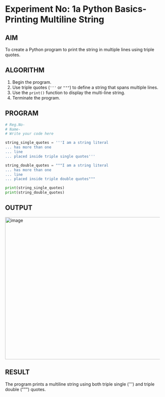 # Experiment No: 1a Python Basics- Printing Multiline String

## AIM  
To create a Python program to print the string in multiple lines using triple quotes.

## ALGORITHM  
1. Begin the program.  
2. Use triple quotes (`'''` or `"""`) to define a string that spans multiple lines.  
3. Use the `print()` function to display the multi-line string.  
4. Terminate the program.

## PROGRAM
```python
# Reg.No-
# Name-
# Write your code here

string_single_quotes = '''I am a string literal
... has more than one
... line
... placed inside triple single quotes'''

string_double_quotes = """I am a string literal
... has more than one
... line
... placed inside triple double quotes"""

print(string_single_quotes)
print(string_double_quotes)
```
## OUTPUT
<img width="1189" height="462" alt="image" src="https://github.com/user-attachments/assets/7d38a8ae-cece-424d-9652-118dd6b324f9" />

## RESULT
The program prints a multiline string using both triple single (''') and triple double (""") quotes.

